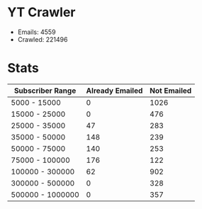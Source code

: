 # YT Crawler
- Emails: 4559
- Crawled: 221496

# Stats
| Subscriber Range  | Already Emailed | Not Emailed |
|-------|-------|-------|
| 5000 - 15000 | 0 | 1026 |
| 15000 - 25000 | 0 | 476 |
| 25000 - 35000 | 47 | 283 |
| 35000 - 50000 | 148 | 239 |
| 50000 - 75000 | 140 | 253 |
| 75000 - 100000 | 176 | 122 |
| 100000 - 300000 | 62 | 902 |
| 300000 - 500000 | 0 | 328 |
| 500000 - 1000000 | 0 | 357 |
